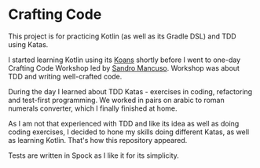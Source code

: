 # Crafting Code

This project is for practicing Kotlin (as well as its Gradle DSL) and TDD using Katas.

I started learning Kotlin using its [Koans](https://kotlinlang.org/docs/tutorials/koans.html) shortly before I went to one-day Crafting Code Workshop led by [Sandro Mancuso](https://twitter.com/sandromancuso). Workshop was about TDD and writing well-crafted code.

During the day I learned about TDD Katas - exercises in coding, refactoring and test-first programming. We worked in pairs on arabic to roman numerals converter, which I finally finished at home.

As I am not that experienced with TDD and like its idea as well as doing coding exercises, I decided to hone my skills doing different Katas, as well as learning Kotlin. That's how this repository appeared.

Tests are written in Spock as I like it for its simplicity.
